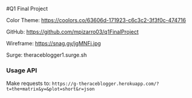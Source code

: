 
#Q1 Final Project

Color Theme: https://coolors.co/63606d-171923-c6c3c2-3f3f0c-474716

GitHub: https://github.com/mpizarro03/q1FinalProject

Wireframe: https://snag.gy/jgMNFi.jpg

Surge: theraceblogger1.surge.sh

### Usage API

Make requests to: `https://g-theraceblogger.herokuapp.com/?t=the+matrix&y=&plot=short&r=json`
